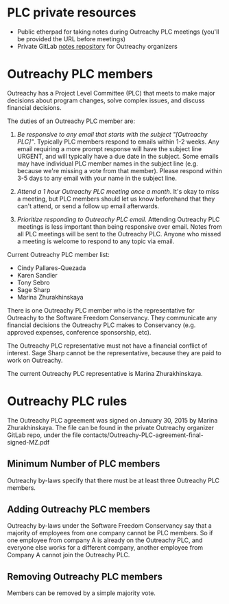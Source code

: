 # PLC private resources

 * Public etherpad for taking notes during Outreachy PLC meetings (you'll be provided the URL before meetings)
 * Private GitLab [notes repository](https://gitlab.com/sagesharp/outreachy-notes/) for Outreachy organizers

# Outreachy PLC members

Outreachy has a Project Level Committee (PLC) that meets to make major decisions about program changes, solve complex issues, and discuss financial decisions.

The duties of an Outreachy PLC member are:

   1. *Be responsive to any email that starts with the subject "[Outreachy
   PLC]"*. Typically PLC members respond to emails within 1-2 weeks. Any
   email requiring a more prompt response will have the subject line URGENT,
   and will typically have a due date in the subject. Some emails may have
   individual PLC member names in the subject line (e.g. because we're missing
   a vote from that member). Please respond within 3-5 days to any email with
   your name in the subject line.

   2. *Attend a 1 hour Outreachy PLC meeting once a month*. It's okay to
   miss a meeting, but PLC members should let us know beforehand that they
   can't attend, or send a follow up email afterwards.

   3. *Prioritize responding to Outreachy PLC email.* Attending Outreachy
   PLC meetings is less important than being responsive over email. Notes from
   all PLC meetings will be sent to the Outreachy PLC. Anyone who missed a
   meeting is welcome to respond to any topic via email.

Current Outreachy PLC member list:

 - Cindy Pallares-Quezada
 - Karen Sandler
 - Tony Sebro
 - Sage Sharp
 - Marina Zhurakhinskaya

There is one Outreachy PLC member who is the representative for Outreachy to the Software Freedom Conservancy. They communicate any financial decisions the Outreachy PLC makes to Conservancy (e.g. approved expenses, conference sponsorship, etc).

The Outreachy PLC representative must not have a financial conflict of interest. Sage Sharp cannot be the representative, because they are paid to work on Outreachy.

The current Outreachy PLC representative is Marina Zhurakhinskaya.

# Outreachy PLC rules

The Outreachy PLC agreement was signed on January 30, 2015 by Marina Zhurakhinskaya. The file can be found in the private Outreachy organizer GitLab repo, under the file contacts/Outreachy-PLC-agreement-final-signed-MZ.pdf

## Minimum Number of PLC members

Outreachy by-laws specify that there must be at least three Outreachy PLC members.

## Adding Outreachy PLC members

Outreachy by-laws under the Software Freedom Conservancy say that a majority of employees from one company cannot be PLC members. So if one employee from company A is already on the Outreachy PLC, and everyone else works for a different company, another employee from Company A cannot join the Outreachy PLC.

## Removing Outreachy PLC members

Members can be removed by a simple majority vote.

